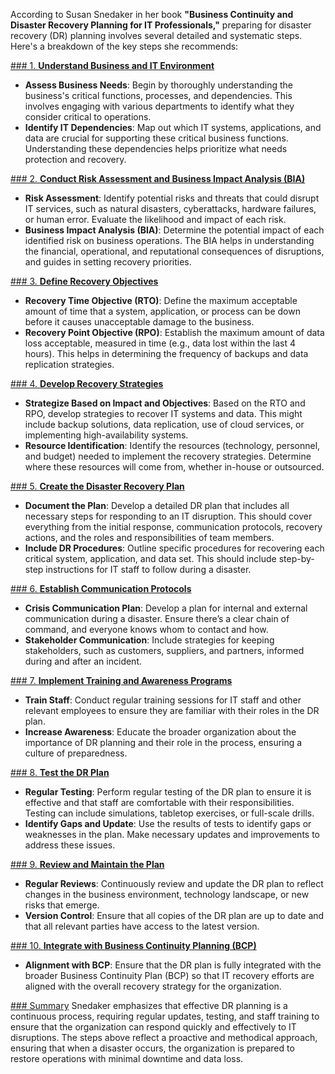 According to Susan Snedaker in her book **"Business Continuity and Disaster Recovery Planning for IT Professionals,"** preparing for disaster recovery (DR) planning involves several detailed and systematic steps. Here's a breakdown of the key steps she recommends:

[### 1. **Understand Business and IT Environment**](Understand%20Business%20and%20IT%20Environment.md)
   - **Assess Business Needs**: Begin by thoroughly understanding the business's critical functions, processes, and dependencies. This involves engaging with various departments to identify what they consider critical to operations.
   - **Identify IT Dependencies**: Map out which IT systems, applications, and data are crucial for supporting these critical business functions. Understanding these dependencies helps prioritize what needs protection and recovery.

[### 2. **Conduct Risk Assessment and Business Impact Analysis (BIA)**](BIA.md)
   - **Risk Assessment**: Identify potential risks and threats that could disrupt IT services, such as natural disasters, cyberattacks, hardware failures, or human error. Evaluate the likelihood and impact of each risk.
   - **Business Impact Analysis (BIA)**: Determine the potential impact of each identified risk on business operations. The BIA helps in understanding the financial, operational, and reputational consequences of disruptions, and guides in setting recovery priorities.

[### 3. **Define Recovery Objectives**](RTO-RPO.md)
   - **Recovery Time Objective (RTO)**: Define the maximum acceptable amount of time that a system, application, or process can be down before it causes unacceptable damage to the business.
   - **Recovery Point Objective (RPO)**: Establish the maximum amount of data loss acceptable, measured in time (e.g., data lost within the last 4 hours). This helps in determining the frequency of backups and data replication strategies.

[### 4. **Develop Recovery Strategies**](Recovery%20Strategies.md)
   - **Strategize Based on Impact and Objectives**: Based on the RTO and RPO, develop strategies to recover IT systems and data. This might include backup solutions, data replication, use of cloud services, or implementing high-availability systems.
   - **Resource Identification**: Identify the resources (technology, personnel, and budget) needed to implement the recovery strategies. Determine where these resources will come from, whether in-house or outsourced.

[### 5. **Create the Disaster Recovery Plan**](DR%20plan.md)
   - **Document the Plan**: Develop a detailed DR plan that includes all necessary steps for responding to an IT disruption. This should cover everything from the initial response, communication protocols, recovery actions, and the roles and responsibilities of team members.
   - **Include DR Procedures**: Outline specific procedures for recovering each critical system, application, and data set. This should include step-by-step instructions for IT staff to follow during a disaster.

[### 6. **Establish Communication Protocols**](communication%20protocols.md)
   - **Crisis Communication Plan**: Develop a plan for internal and external communication during a disaster. Ensure there’s a clear chain of command, and everyone knows whom to contact and how.
   - **Stakeholder Communication**: Include strategies for keeping stakeholders, such as customers, suppliers, and partners, informed during and after an incident.

[### 7. **Implement Training and Awareness Programs**](training.md)
   - **Train Staff**: Conduct regular training sessions for IT staff and other relevant employees to ensure they are familiar with their roles in the DR plan.
   - **Increase Awareness**: Educate the broader organization about the importance of DR planning and their role in the process, ensuring a culture of preparedness.

[### 8. **Test the DR Plan**](testing.md)
   - **Regular Testing**: Perform regular testing of the DR plan to ensure it is effective and that staff are comfortable with their responsibilities. Testing can include simulations, tabletop exercises, or full-scale drills.
   - **Identify Gaps and Update**: Use the results of tests to identify gaps or weaknesses in the plan. Make necessary updates and improvements to address these issues.

[### 9. **Review and Maintain the Plan**](review.md)
   - **Regular Reviews**: Continuously review and update the DR plan to reflect changes in the business environment, technology landscape, or new risks that emerge.
   - **Version Control**: Ensure that all copies of the DR plan are up to date and that all relevant parties have access to the latest version.

[### 10. **Integrate with Business Continuity Planning (BCP)**](BCP.md)
   - **Alignment with BCP**: Ensure that the DR plan is fully integrated with the broader Business Continuity Plan (BCP) so that IT recovery efforts are aligned with the overall recovery strategy for the organization.

[### Summary](summary.md)
Snedaker emphasizes that effective DR planning is a continuous process, requiring regular updates, testing, and staff training to ensure that the organization can respond quickly and effectively to IT disruptions. The steps above reflect a proactive and methodical approach, ensuring that when a disaster occurs, the organization is prepared to restore operations with minimal downtime and data loss.